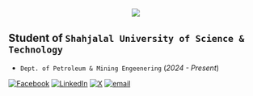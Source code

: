 <h1 align="center">
    <img src="https://readme-typing-svg.herokuapp.com/?font=Righteous&size=35&center=true&vCenter=true&repeat=false&width=500&height=70&duration=4000&lines=Hi+There!+👋;+I'm+TZ+Shuhag;" />
</h1>

## Student of `Shahjalal University of Science & Technology`
- `Dept. of Petroleum & Mining Engeenering` (_2024 - Present_)

[![Facebook](https://img.shields.io/badge/Facebook-%231877F2.svg?logo=Facebook&logoColor=white)](https://facebook.com/tzshuhag) [![LinkedIn](https://img.shields.io/badge/LinkedIn-%230077B5.svg?logo=linkedin&logoColor=white)](https://linkedin.com/in/tz-shuhag) [![X](https://img.shields.io/badge/X-black.svg?logo=X&logoColor=white)](https://x.com/tz__shuhag) [![email](https://img.shields.io/badge/Email-D14836?logo=gmail&logoColor=white)](mailto:tzshuhag18@gmail.com) 
